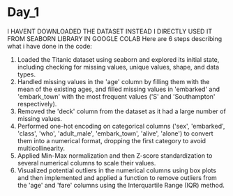 # Day_1
I HAVENT DOWNLOADED THE DATASET INSTEAD I DIRECTLY USED IT FROM SEABORN LIBRARY IN GOOGLE COLAB
Here are 6 steps describing what i have done in the code:

1.   Loaded the Titanic dataset using seaborn and explored its initial state, including checking for missing values, unique values, shape, and data types.
2.   Handled missing values in the 'age' column by filling them with the mean of the existing ages, and filled missing values in 'embarked' and 'embark_town' with the most frequent values ('S' and 'Southampton' respectively).
3.   Removed the 'deck' column from the dataset as it had a large number of missing values.
4.   Performed one-hot encoding on categorical columns ('sex', 'embarked', 'class', 'who', 'adult_male', 'embark_town', 'alive', 'alone') to convert them into a numerical format, dropping the first category to avoid multicollinearity.
5.   Applied Min-Max normalization and then Z-score standardization to several numerical columns to scale their values.
6.   Visualized potential outliers in the numerical columns using box plots and then implemented and applied a function to remove outliers from the 'age' and 'fare' columns using the Interquartile Range (IQR) method.
